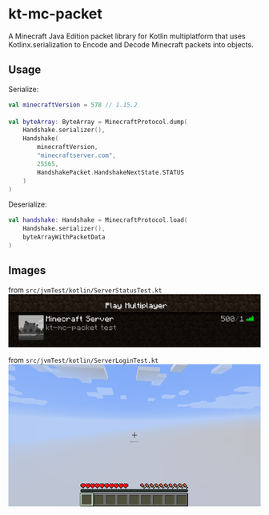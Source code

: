 # kt-mc-packet

A Minecraft Java Edition packet library for Kotlin multiplatform that uses Kotlinx.serialization 
to Encode and Decode Minecraft packets into objects.

## Usage

Serialize:
```kotlin
val minecraftVersion = 578 // 1.15.2

val byteArray: ByteArray = MinecraftProtocol.dump(
    Handshake.serializer(),
    Handshake(
        minecraftVersion,
        "minecraftserver.com",
        25565,
        HandshakePacket.HandshakeNextState.STATUS
    )
)
```

Deserialize:
```kotlin
val handshake: Handshake = MinecraftProtocol.load(
    Handshake.serializer(),
    byteArrayWithPacketData
)
```

## Images

from `src/jvmTest/kotlin/ServerStatusTest.kt`
![](images/server_status_test_image.png)

from `src/jvmTest/kotlin/ServerLoginTest.kt`
![](images/server_login_test_image.png)